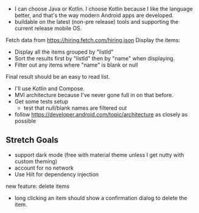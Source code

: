 - I can choose Java or Kotlin. I choose Kotlin because I like the language better, and that's the way modern Android apps are developed.
- buildable on the latest (non-pre release) tools and supporting the current release mobile OS.

Fetch data from https://hiring.fetch.com/hiring.json
Display the items:
- Display all the items grouped by "listId"
- Sort the results first by "listId" then by "name" when displaying.
- Filter out any items where "name" is blank or null

Final result should be an easy to read list.

- I'll use Kotlin and Compose.
- MVI architecture because I've never gone full in on that before.
- Get some tests setup
  - test that null/blank names are filtered out
- follow https://developer.android.com/topic/architecture as closely as possible

## Stretch Goals
- support dark mode (free with material theme unless I get nutty with custom theming)
- account for no network
- Use Hilt for dependency injection

new feature: delete items
- long clicking an item should show a confirmation dialog to delete the item.
